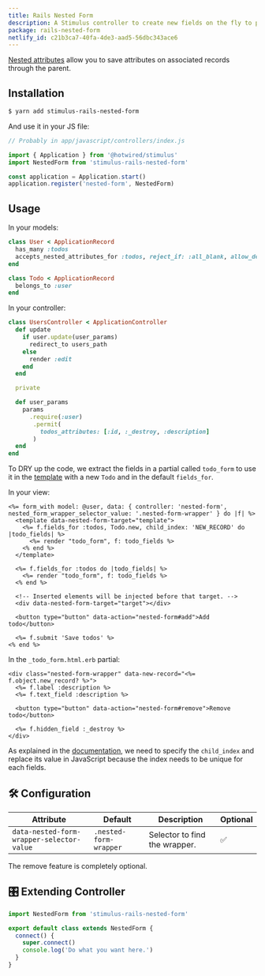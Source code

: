 ```yaml
---
title: Rails Nested Form
description: A Stimulus controller to create new fields on the fly to populate your Rails relationship with accepts_nested_attributes_for.
package: rails-nested-form
netlify_id: c21b3ca7-40fa-4de3-aad5-56dbc343ace6
---
```


[Nested attributes](https://apidock.com/rails/ActiveRecord/NestedAttributes/ClassMethods) allow you to save attributes on associated records through the parent.

## Installation

```bash
$ yarn add stimulus-rails-nested-form
```

And use it in your JS file:

```js
// Probably in app/javascript/controllers/index.js

import { Application } from '@hotwired/stimulus'
import NestedForm from 'stimulus-rails-nested-form'

const application = Application.start()
application.register('nested-form', NestedForm)
```

<DocsDemoLink package-name="rails-nested-form"></DocsDemoLink>

## Usage

In your models:

```ruby
class User < ApplicationRecord
  has_many :todos
  accepts_nested_attributes_for :todos, reject_if: :all_blank, allow_destroy: true
end

class Todo < ApplicationRecord
  belongs_to :user
end
```

In your controller:

```ruby
class UsersController < ApplicationController
  def update
    if user.update(user_params)
      redirect_to users_path
    else
      render :edit
    end
  end

  private

  def user_params
    params
      .require(:user)
       .permit(
         todos_attributes: [:id, :_destroy, :description]
       )
  end
end
```

To DRY up the code, we extract the fields in a partial called `todo_form` to use it in the [template](https://developer.mozilla.org/en-US/docs/Web/HTML/Element/template) with a new `Todo` and in the default `fields_for`.

In your view:

```erb
<%= form_with model: @user, data: { controller: 'nested-form', nested_form_wrapper_selector_value: '.nested-form-wrapper' } do |f| %>
  <template data-nested-form-target="template">
    <%= f.fields_for :todos, Todo.new, child_index: 'NEW_RECORD' do |todo_fields| %>
      <%= render "todo_form", f: todo_fields %>
    <% end %>
  </template>

  <%= f.fields_for :todos do |todo_fields| %>
    <%= render "todo_form", f: todo_fields %>
  <% end %>

  <!-- Inserted elements will be injected before that target. -->
  <div data-nested-form-target="target"></div>

  <button type="button" data-action="nested-form#add">Add todo</button>

  <%= f.submit 'Save todos' %>
<% end %>
```

In the `_todo_form.html.erb` partial:

```erb
<div class="nested-form-wrapper" data-new-record="<%= f.object.new_record? %>">
  <%= f.label :description %>
  <%= f.text_field :description %>

  <button type="button" data-action="nested-form#remove">Remove todo</button>

  <%= f.hidden_field :_destroy %>
</div>
```

As explained in the [documentation](https://apidock.com/rails/ActionView/Helpers/FormHelper/fields_for), we need to specify the `child_index` and replace its value in JavaScript because the index needs to be unique for each fields.

## 🛠 Configuration

| Attribute                                 | Default                | Description                   | Optional |
| ----------------------------------------- | ---------------------- | ----------------------------- | -------- |
| `data-nested-form-wrapper-selector-value` | `.nested-form-wrapper` | Selector to find the wrapper. | ✅       |

The remove feature is completely optional.

## 🎛 Extending Controller

<DocsExtendingController>

```js
import NestedForm from 'stimulus-rails-nested-form'

export default class extends NestedForm {
  connect() {
    super.connect()
    console.log('Do what you want here.')
  }
}
```

</DocsExtendingController>
